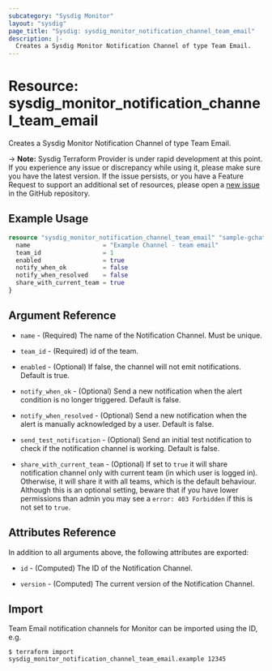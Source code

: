 ```yaml
---
subcategory: "Sysdig Monitor"
layout: "sysdig"
page_title: "Sysdig: sysdig_monitor_notification_channel_team_email"
description: |-
  Creates a Sysdig Monitor Notification Channel of type Team Email.
---
```


# Resource: sysdig_monitor_notification_channel_team_email

Creates a Sysdig Monitor Notification Channel of type Team Email.

-> **Note:** Sysdig Terraform Provider is under rapid development at this point. If you experience any issue or discrepancy while using it, please make sure you have the latest version. If the issue persists, or you have a Feature Request to support an additional set of resources, please open a [new issue](https://github.com/sysdiglabs/terraform-provider-sysdig/issues/new) in the GitHub repository.

## Example Usage

```terraform
resource "sysdig_monitor_notification_channel_team_email" "sample-gchat" {
  name                    = "Example Channel - team email"
  team_id                 = 1
  enabled                 = true
  notify_when_ok          = false
  notify_when_resolved    = false
  share_with_current_team = true
}
```

## Argument Reference

* `name` - (Required) The name of the Notification Channel. Must be unique.

* `team_id` - (Required) id of the team.

* `enabled` - (Optional) If false, the channel will not emit notifications. Default is true.

* `notify_when_ok` - (Optional) Send a new notification when the alert condition is
    no longer triggered. Default is false.

* `notify_when_resolved` - (Optional) Send a new notification when the alert is manually
    acknowledged by a user. Default is false.

* `send_test_notification` - (Optional) Send an initial test notification to check
    if the notification channel is working. Default is false.

* `share_with_current_team` - (Optional) If set to `true` it will share notification channel only with current team (in which user is logged in).
  Otherwise, it will share it with all teams, which is the default behaviour. Although this is an optional setting, beware that if you have lower permissions than admin you may see a `error: 403 Forbidden` if this is not set to `true`.

## Attributes Reference

In addition to all arguments above, the following attributes are exported:

* `id` - (Computed) The ID of the Notification Channel.

* `version` - (Computed) The current version of the Notification Channel.

## Import

Team Email notification channels for Monitor can be imported using the ID, e.g.

```
$ terraform import sysdig_monitor_notification_channel_team_email.example 12345
```
